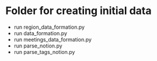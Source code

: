 # Folder for creating initial data

- run region_data_formation.py
- run data_formation.py
- run meetings_data_formation.py
- run parse_notion.py
- run parse_tags_notion.py
